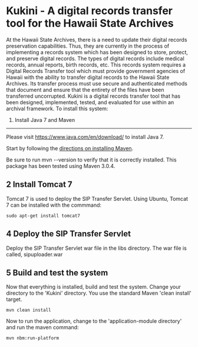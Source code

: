 Kukini - A digital records transfer tool for the Hawaii State Archives
======

At the Hawaii State Archives, there is a need to update their digital records preservation capabilities.  Thus, they are currently in the process of implementing a records system which has been designed to store, protect, and preserve digital records. The types of digital records include medical records, annual reports, birth records, etc. This records system requires a Digital Records Transfer tool which must provide government agencies of Hawaii with the ability to transfer digital records to the Hawaii State Archives. Its transfer process must use secure and authenticated methods that document and ensure that the entirety of the files have been transferred uncorrupted. Kukini is a digital records transfer tool that has been designed, implemented, tested, and evaluated for use within an archival framework. To install this system:


1. Install Java 7 and Maven
----------------

Please visit https://www.java.com/en/download/ to install Java 7. 

Start by following the [directions on installing Maven](http://maven.apache.org/download.cgi).

Be sure to run mvn --version to verify that it is correctly installed.  This package has been tested using Maven 3.0.4.


2  Install Tomcat 7
-----------------------------
Tomcat 7 is used to deploy the SIP Transfer Servlet. Using Ubuntu, Tomcat 7 can be installed with the commmand:

```
sudo apt-get install tomcat7

```


4 Deploy the SIP Transfer Servlet
-----------------------------
Deploy the SIP Transfer Servlet war file in the libs directory. The war file is called, sipuploader.war



5  Build and test the system
-----------------------------

Now that everything is installed, build and test the system. Change your directory to the 'Kukini' directory. You use the standard Maven 'clean install' target.

```
mvn clean install

```


Now to run the application, change to the 'application-module directory' and run the maven command:

```
mvn nbm:run-platform

```

